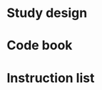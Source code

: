 Study design
=====================

Code book
=====================

Instruction list
=====================
